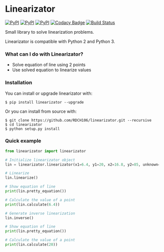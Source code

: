 # Linearizator

[![PyPI](https://img.shields.io/pypi/v/linearizator.svg)](https://pypi.python.org/pypi/linearizator)
[![PyPI](https://img.shields.io/pypi/pyversions/linearizator.svg)](https://pypi.python.org/pypi/linearizator)
[![PyPI](https://img.shields.io/pypi/l/linearizator.svg)](https://github.com/RDCH106/linearizator/blob/master/LICENSE)
[![Codacy Badge](https://api.codacy.com/project/badge/Grade/442feb0ba62c44c7900e33e773cde6f8)](https://www.codacy.com/app/RDCH106/linearizator?utm_source=github.com&utm_medium=referral&utm_content=RDCH106/linearizator&utm_campaign=badger)
[![Build Status](https://travis-ci.org/RDCH106/linearizator.svg?branch=master)](https://travis-ci.org/RDCH106/linearizator)

Small library to solve linearization problems.

Linearizator is compatible with Python 2 and Python 3.

### What can I do with Linearizator?

- Solve equation of line using 2 points
- Use solved equation to linearize values

### Installation

You can install or upgrade linearizator with:

`$ pip install linearizator --upgrade`

Or you can install from source with:

```
$ git clone https://github.com/RDCH106/linearizator.git --recursive
$ cd linearizator
$ python setup.py install
```

### Quick example

```python
from linearizator import linearizator

# Initialize linearizator object
lin = linearizator.linearizator(x1=6.4, y1=20, x2=16.8, y2=85, unknown="y")

# Linearize
lin.linearize()

# Show equation of line
print(lin.pretty_equation())

# Calculate the value of a point
print(lin.calculate(6.4))

# Generate inverse linearization
lin.inverse()

# Show equation of line
print(lin.pretty_equation())

# Calculate the value of a point
print(lin.calculate(20))

```
